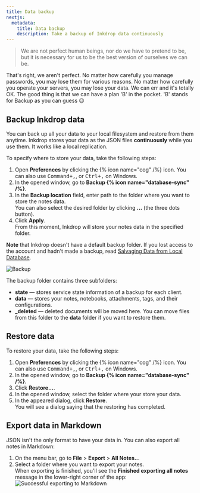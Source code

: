 ```yaml
---
title: Data backup
nextjs:
  metadata:
    title: Data backup
    description: Take a backup of Inkdrop data continuously
---
```


> We are not perfect human beings, nor do we have to pretend to be, but it is necessary for us to be the best version of ourselves we can be.

That's right, we aren't perfect. No matter how carefully you manage passwords, you may lose them for various reasons. No matter how carefully you operate your servers, you may lose your data. We can err and it's totally OK. The good thing is that we can have a plan 'B' in the pocket. 'B' stands for Backup as you can guess 😉

## Backup Inkdrop data

You can back up all your data to your local filesystem and restore from them anytime.
Inkdrop stores your data as the JSON files **continuously** while you use them. It works like a local replication.

To specify where to store your data, take the following steps:

1. Open **Preferences** by clicking the {% icon name="cog" /%} icon. You can also use <kbd>Command+,</kbd>, or <kbd>Ctrl+,</kbd> on Windows.
2. In the opened window, go to **Backup {% icon name="database-sync" /%}**.
3. In the **Backup location** field, enter path to the folder where you want to store the notes data.  
   You can also select the desired folder by clicking **...** (the three dots button).
4. Click **Apply**.  
   From this moment, Inkdrop will store your notes data in the specified folder.

<div class="ui warning message"> <b>Note</b> that Inkdrop doesn't have a default backup folder. If you lost access to the account and hadn't made a backup, read <a href="https://docs.inkdrop.app/manual/salvage-data-from-local-database">Salvaging Data from Local Database</a>.</div>
   
![Backup](/images/backing-up-your-data_preferences.png)

The backup folder contains three subfolders:

- **state** — stores service state information of a backup for each client.
- **data** — stores your notes, notebooks, attachments, tags, and their configurations.
- **\_deleted** — deleted documents will be moved here. You can move files from this folder to the **data** folder if you want to restore them.

## Restore data

To restore your data, take the following steps:

1. Open **Preferences** by clicking the {% icon name="cog" /%} icon. You can also use <kbd>Command+,</kbd>, or <kbd>Ctrl+,</kbd> on Windows.
2. In the opened window, go to **Backup {% icon name="database-sync" /%}**.
3. Click **Restore...**.
4. In the opened window, select the folder where your store your data.
5. In the appeared dialog, click **Restore**.  
   You will see a dialog saying that the restoring has completed.

## Export data in Markdown

JSON isn't the only format to have your data in. You can also export all notes in Markdown:

1. On the menu bar, go to **File** > **Export** > **All Notes..**.
2. Select a folder where you want to export your notes.  
   When exporting is finished, you'll see the **Finished exporting all notes** message in the lower-right corner of the app:  
   ![Successful exporting to Markdown](/images/export_success.png)

